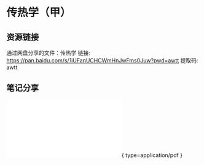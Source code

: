 # 传热学（甲）

## 资源链接 
通过网盘分享的文件：传热学
链接: <https://pan.baidu.com/s/1iUFanUCHCWmHnJwFms0Juw?pwd=awtt> 提取码: awtt

## 笔记分享

![xjy](<./传热学（甲）/Heat_Transfer.pdf>){ type=application/pdf }

